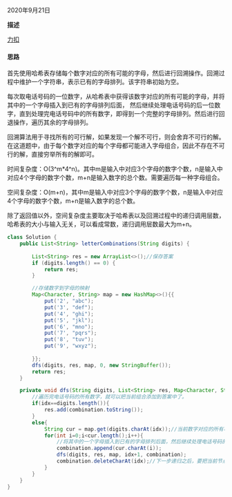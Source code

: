2020年9月21日

**描述**

[力扣](https://leetcode-cn.com/problems/letter-combinations-of-a-phone-number/submissions/)

#### 思路

首先使用哈希表存储每个数字对应的所有可能的字母，然后进行回溯操作。回溯过程中维护一个字符串，表示已有的字母排列。该字符串初始为空。

每次取电话号码的一位数字，从哈希表中获得该数字对应的所有可能的字母，并将其中的一个字母插入到已有的字母排列后面，
然后继续处理电话号码的后一位数字，直到处理完电话号码中的所有数字，即得到一个完整的字母排列。然后进行回退操作，遍历其余的字母排列。

回溯算法用于寻找所有的可行解，如果发现一个解不可行，则会舍弃不可行的解。在这道题中，由于每个数字对应的每个字母都可能进入字母组合，因此不存在不可行的解，直接穷举所有的解即可。

时间复杂度：O(3^m*4^n)。其中m是输入中对应3个字母的数字个数，n是输入中对应4个字母的数字个数，m+n是输入数字的总个数。需要遍历每一种字母组合。

空间复杂度：O(m+n)，其中m是输入中对应3个字母的数字个数，n是输入中对应4个字母的数字个数，m+n是输入数字的总个数。

除了返回值以外，空间复杂度主要取决于哈希表以及回溯过程中的递归调用层数，哈希表的大小与输入无关，可以看成常数，递归调用层数最大为m+n。


```java
class Solution {
    public List<String> letterCombinations(String digits) {
        
        List<String> res = new ArrayList<>();//保存答案
        if (digits.length() == 0) {
            return res;
        }

        //存储数字到字母的映射
        Map<Character, String> map = new HashMap<>(){{
            put('2', "abc");
            put('3', "def");
            put('4', "ghi");    
            put('5', "jkl");    
            put('6', "mno");    
            put('7', "pqrs");    
            put('8', "tuv");    
            put('9', "wxyz");    
                
        }};
        dfs(digits, res, map, 0, new StringBuffer());
        return res;
    }

    private void dfs(String digits, List<String> res, Map<Character, String> map, int idx, StringBuffer combination){
        //遍历完电话号码的所有数字，就可以把当前组合添加到答案中了。
        if(idx==digits.length()){
            res.add(combination.toString());
        }
        else{
            String cur = map.get(digits.charAt(idx));//当前数字对应的所有可能的字母
            for(int i=0;i<cur.length();i++){
                //将其中的一个字母插入到已有的字母排列后面，然后继续处理电话号码的后一位数字。
                combination.append(cur.charAt(i));
                dfs(digits, res, map, idx+1, combination);
                combination.deleteCharAt(idx);//下一步递归之后，要把当前节点从路径中删除。
            }
        }
    }
}
```


